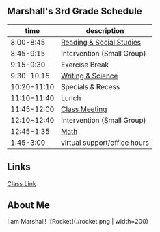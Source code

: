 ## Marshall's 3rd Grade Schedule

| time | description |
|---   | ---   |
| 8:00-8:45 | [Reading & Social Studies](https://classroom.google.com/u/1/c/MTIyNTExMzUwMTY3) |
| 8:45-9:15 | Intervention (Small Group)  |
| 9:15-9:30 | Exercise Break  |
| 9:30-10:15 | [Writing & Science](https://classroom.google.com/u/1/c/MTIzMDAyOTc0ODE2)|
| 10:20-11:10 | Specials & Recess |
| 11:10-11:40 | Lunch |
| 11:45-12:00 | [Class Meeting](https://classroom.google.com/u/1/c/MTIyNTExMzUwMTY3)|
| 12:10-12:40 | Intervention (Small Group) |
| 12:45-1:35 | [Math](https://classroom.google.com/u/1/c/MTIyNjc3OTg3NjMz)|
| 1:45-3:00 | virtual support/office hours |

## Links
[Class Link](https://launchpad.classlink.com/home?setLng=en#myapps)

## About Me
I am Marshall!
![Rocket](./rocket.png | width=200)
  



